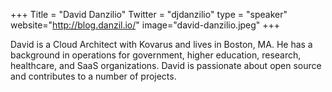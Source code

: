 +++
Title = "David Danzilio"
Twitter = "djdanzilio"
type = "speaker"
website="http://blog.danzil.io/"
image="david-danzilio.jpeg"
+++

David is a Cloud Architect with Kovarus and lives in Boston, MA. He has a background in operations for government, higher education, research, healthcare, and SaaS organizations. David is passionate about open source and contributes to a number of projects.